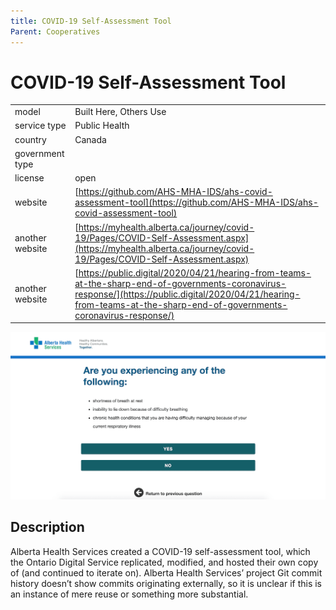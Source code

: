 ```yaml
---
title: COVID-19 Self-Assessment Tool
Parent: Cooperatives
---
```


# COVID-19 Self-Assessment Tool

|                   |                                          |
|:------------------|:-----------------------------------------|
| model             | Built Here, Others Use
| service type      | Public Health
| country           | Canada
| government type   | 
| license           | open
| website           | [https://github.com/AHS-MHA-IDS/ahs-covid-assessment-tool](https://github.com/AHS-MHA-IDS/ahs-covid-assessment-tool)
| another website   | [https://myhealth.alberta.ca/journey/covid-19/Pages/COVID-Self-Assessment.aspx](https://myhealth.alberta.ca/journey/covid-19/Pages/COVID-Self-Assessment.aspx)
| another website   | [https://public.digital/2020/04/21/hearing-from-teams-at-the-sharp-end-of-governments-coronavirus-response/](https://public.digital/2020/04/21/hearing-from-teams-at-the-sharp-end-of-governments-coronavirus-response/)

![COVID-19 self-assessment tool screenshot](images/covid19selfassessment.png)

## Description
Alberta Health Services created a COVID-19 self-assessment tool, which the Ontario Digital Service replicated, modified, and hosted their own copy of (and continued to iterate on). Alberta Health Services’ project Git commit history doesn’t show commits originating externally, so it is unclear if this is an instance of mere reuse or something more substantial.

